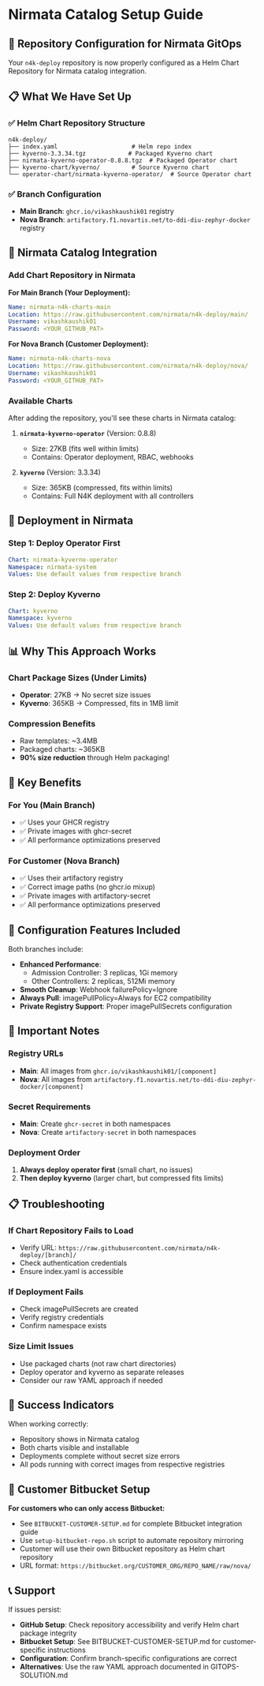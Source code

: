 # Nirmata Catalog Setup Guide

## 🎯 Repository Configuration for Nirmata GitOps

Your `n4k-deploy` repository is now properly configured as a Helm Chart Repository for Nirmata catalog integration.

## 📋 What We Have Set Up

### ✅ Helm Chart Repository Structure
```
n4k-deploy/
├── index.yaml                     # Helm repo index
├── kyverno-3.3.34.tgz            # Packaged Kyverno chart
├── nirmata-kyverno-operator-0.8.8.tgz  # Packaged Operator chart
├── kyverno-chart/kyverno/         # Source Kyverno chart
└── operator-chart/nirmata-kyverno-operator/  # Source Operator chart
```

### ✅ Branch Configuration
- **Main Branch**: `ghcr.io/vikashkaushik01` registry
- **Nova Branch**: `artifactory.f1.novartis.net/to-ddi-diu-zephyr-docker` registry

## 🔧 Nirmata Catalog Integration

### Add Chart Repository in Nirmata

**For Main Branch (Your Deployment):**
```yaml
Name: nirmata-n4k-charts-main
Location: https://raw.githubusercontent.com/nirmata/n4k-deploy/main/
Username: vikashkaushik01
Password: <YOUR_GITHUB_PAT>
```

**For Nova Branch (Customer Deployment):**
```yaml
Name: nirmata-n4k-charts-nova
Location: https://raw.githubusercontent.com/nirmata/n4k-deploy/nova/
Username: vikashkaushik01
Password: <YOUR_GITHUB_PAT>
```

### Available Charts

After adding the repository, you'll see these charts in Nirmata catalog:

1. **`nirmata-kyverno-operator`** (Version: 0.8.8)
   - Size: 27KB (fits well within limits)
   - Contains: Operator deployment, RBAC, webhooks

2. **`kyverno`** (Version: 3.3.34)
   - Size: 365KB (compressed, fits within limits)
   - Contains: Full N4K deployment with all controllers

## 🚀 Deployment in Nirmata

### Step 1: Deploy Operator First
```yaml
Chart: nirmata-kyverno-operator
Namespace: nirmata-system
Values: Use default values from respective branch
```

### Step 2: Deploy Kyverno
```yaml
Chart: kyverno
Namespace: kyverno
Values: Use default values from respective branch
```

## 📊 Why This Approach Works

### Chart Package Sizes (Under Limits)
- **Operator**: 27KB → No secret size issues
- **Kyverno**: 365KB → Compressed, fits in 1MB limit

### Compression Benefits
- Raw templates: ~3.4MB
- Packaged charts: ~365KB
- **90% size reduction** through Helm packaging!

## 🎯 Key Benefits

### For You (Main Branch)
- ✅ Uses your GHCR registry
- ✅ Private images with ghcr-secret
- ✅ All performance optimizations preserved

### For Customer (Nova Branch)
- ✅ Uses their artifactory registry
- ✅ Correct image paths (no ghcr.io mixup)
- ✅ Private images with artifactory-secret
- ✅ All performance optimizations preserved

## 🔧 Configuration Features Included

Both branches include:
- **Enhanced Performance**: 
  - Admission Controller: 3 replicas, 1Gi memory
  - Other Controllers: 2 replicas, 512Mi memory
- **Smooth Cleanup**: Webhook failurePolicy=Ignore
- **Always Pull**: imagePullPolicy=Always for EC2 compatibility
- **Private Registry Support**: Proper imagePullSecrets configuration

## 🚨 Important Notes

### Registry URLs
- **Main**: All images from `ghcr.io/vikashkaushik01/[component]`
- **Nova**: All images from `artifactory.f1.novartis.net/to-ddi-diu-zephyr-docker/[component]`

### Secret Requirements
- **Main**: Create `ghcr-secret` in both namespaces
- **Nova**: Create `artifactory-secret` in both namespaces

### Deployment Order
1. **Always deploy operator first** (small chart, no issues)
2. **Then deploy kyverno** (larger chart, but compressed fits limits)

## 📋 Troubleshooting

### If Chart Repository Fails to Load
- Verify URL: `https://raw.githubusercontent.com/nirmata/n4k-deploy/[branch]/`
- Check authentication credentials
- Ensure index.yaml is accessible

### If Deployment Fails
- Check imagePullSecrets are created
- Verify registry credentials
- Confirm namespace exists

### Size Limit Issues
- Use packaged charts (not raw chart directories)
- Deploy operator and kyverno as separate releases
- Consider our raw YAML approach if needed

## 🎉 Success Indicators

When working correctly:
- Repository shows in Nirmata catalog
- Both charts visible and installable
- Deployments complete without secret size errors
- All pods running with correct images from respective registries

## 🏢 Customer Bitbucket Setup

**For customers who can only access Bitbucket:**
- See `BITBUCKET-CUSTOMER-SETUP.md` for complete Bitbucket integration guide
- Use `setup-bitbucket-repo.sh` script to automate repository mirroring
- Customer will use their own Bitbucket repository as Helm chart repository
- URL format: `https://bitbucket.org/CUSTOMER_ORG/REPO_NAME/raw/nova/`

## 📞 Support

If issues persist:
- **GitHub Setup**: Check repository accessibility and verify Helm chart package integrity
- **Bitbucket Setup**: See BITBUCKET-CUSTOMER-SETUP.md for customer-specific instructions  
- **Configuration**: Confirm branch-specific configurations are correct
- **Alternatives**: Use the raw YAML approach documented in GITOPS-SOLUTION.md
